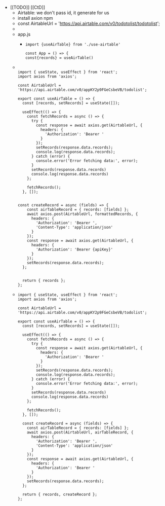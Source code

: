 - [[TODO]] [[CtD]]
	- Airtable: we don't pass id, it generate for us
	- install axion npm
	- const AirtableUrl = 'https://api.airtable.com/v0/todotolist/todotolist';
	-
	- app.js
		- ```
		  import {useAirTable} from './use-airtable'
		  
		  const App = () => {
		  const{records} = useAirTable()
		  
		  ```
	- ```
	  
	  import { useState, useEffect } from 'react';
	  import axios from 'axios';
	  
	  const AirtableUrl = 'https://api.airtable.com/v0/appKY2p9FGeCsbeVB/todolist';
	  
	  export const useAirTable = () => {
	    const [records, setRecords] = useState([]); 
	    
	    useEffect(() => {
	      const fetchRecords = async () => {
	        try {
	          const response = await axios.get(AirtableUrl, {
	            headers: {
	              'Authorization': 'Bearer '
	            }
	          });
	          setRecords(response.data.records);
	          console.log(response.data.records);
	        } catch (error) {
	          console.error('Error fetching data:', error);
	        }
	        setRecords(response.data.records)
	        console.log(response.data.records)
	      };
	  
	      fetchRecords();
	    }, []);
	  
	  
	  const createRecord = async (fields) => {
	      const airTableRecord = { records: [fields] };
	      await axios.post(AirtableUrl, formattedRecords, {
	        headers: {
	          'Authorization': 'Bearer ',
	          'Content-Type': 'application/json'
	        }  
	      });
	      const response = await axios.get(AirtableUrl, {
	        headers: {
	          'Authorization': 'Bearer {apiKey}'
	        }
	      });
	      setRecords(response.data.records);
	    };
	  
	  
	    return { records };
	  };
	  
	  ```
	- ```
	  import { useState, useEffect } from 'react';
	  import axios from 'axios';
	  
	  const AirtableUrl = 'https://api.airtable.com/v0/appKY2p9FGeCsbeVB/todolist';
	  
	  export const useAirTable = () => {
	    const [records, setRecords] = useState([]);
	  
	    useEffect(() => {
	      const fetchRecords = async () => {
	        try {
	          const response = await axios.get(AirtableUrl, {
	            headers: {
	              'Authorization': 'Bearer '
	            }
	          });
	          setRecords(response.data.records);
	          console.log(response.data.records);
	        } catch (error) {
	          console.error('Error fetching data:', error);
	        }
	        setRecords(response.data.records)
	        console.log(response.data.records)
	      };
	  
	      fetchRecords();
	    }, []);
	  
	    const createRecord = async (fields) => {
	      const airTableRecord = { records: [fields] };
	      await axios.post(AirtableUrl, airTableRecord, {
	        headers: {
	          'Authorization': 'Bearer ',
	          'Content-Type': 'application/json'
	        }
	      });
	      const response = await axios.get(AirtableUrl, {
	        headers: {
	          'Authorization': 'Bearer '
	        }
	      });
	      setRecords(response.data.records);
	    };
	  
	    return { records, createRecord };
	  };
	  
	  ```